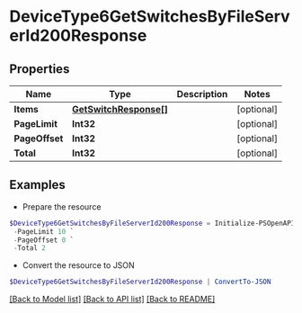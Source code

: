 # DeviceType6GetSwitchesByFileServerId200Response
## Properties

Name | Type | Description | Notes
------------ | ------------- | ------------- | -------------
**Items** | [**GetSwitchResponse[]**](GetSwitchResponse.md) |  | [optional] 
**PageLimit** | **Int32** |  | [optional] 
**PageOffset** | **Int32** |  | [optional] 
**Total** | **Int32** |  | [optional] 

## Examples

- Prepare the resource
```powershell
$DeviceType6GetSwitchesByFileServerId200Response = Initialize-PSOpenAPIToolsDeviceType6GetSwitchesByFileServerId200Response  -Items null `
 -PageLimit 10 `
 -PageOffset 0 `
 -Total 2
```

- Convert the resource to JSON
```powershell
$DeviceType6GetSwitchesByFileServerId200Response | ConvertTo-JSON
```

[[Back to Model list]](../README.md#documentation-for-models) [[Back to API list]](../README.md#documentation-for-api-endpoints) [[Back to README]](../README.md)

